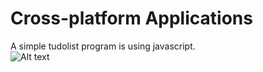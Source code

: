 # Cross-platform Applications
A simple tudolist program is using javascript.<br />
![Alt text](First-Application/img/todolist.png)
